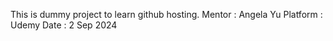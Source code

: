 This is dummy project to learn github hosting.
Mentor : Angela Yu
Platform : Udemy
Date : 2 Sep 2024

